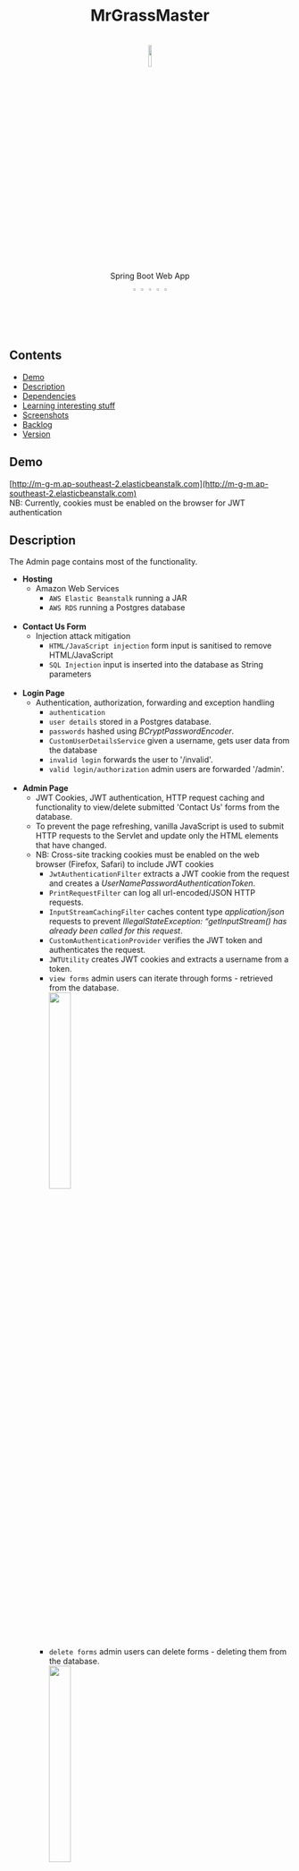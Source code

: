 <h1 align="center"> MrGrassMaster </h1> <br>

<div align="center">
    <picture>
        <img src="src/main/resources/static/image/man.png" align="center" width="10%" height="10%" alt="">
    </picture>
</div>

<p align="center">
  Spring Boot Web App
</p>

<div align="center">
<!--      <picture>
        <img alt="" title="" src="readme/jwt.png" align="center" width="2%" height="2%">
    </picture> -->
    <picture>
        <img alt="" title="" src="readme/java.png" align="center" width="2%" height="2%">
    </picture> 
    <picture>
        <img alt="" title="" src="readme/aws.png" align="center" width="2%" height="2%">
     </picture> 
     <picture>
        <img alt="" title="" src="readme/spring.png" align="center" width="2%" height="2%">
    </picture>
     <picture>
        <img alt="" title="" src="readme/postgres.png" align="center" width="2%" height="2%">
    </picture>
<!--      <picture>
        <img alt="" title="" src="readme/junit.png" align="center" width="2%" height="2%">
    </picture>
     <picture>
        <img alt="" title="" src="readme/thymeleaf.png" align="center" width="2%" height="2%">
    </picture> -->
     <picture>
        <img alt="" title="" src="readme/javascript.png" align="center" width="2%" height="2%">
    </picture>
</div>

## Contents

- [Demo](#demo)
- [Description](#description)
- [Dependencies](#dependencies)
- [Learning interesting stuff](#interesting)
- [Screenshots](#screenshots)
- [Backlog](#backlog)
- [Version](#version)

<a name="demo"></a>

## Demo

[http://m-g-m.ap-southeast-2.elasticbeanstalk.com](http://m-g-m.ap-southeast-2.elasticbeanstalk.com)
<br>NB: Currently, cookies must be enabled on the browser for JWT authentication
<a name="description"></a>

## Description

The Admin page contains most of the functionality.

- **Hosting**
    - Amazon Web Services
        - `AWS Elastic Beanstalk` running a JAR
        - `AWS RDS` running a Postgres database
          <br></br>
- **Contact Us Form**
    - Injection attack mitigation
        - `HTML/JavaScript injection` form input is sanitised to remove HTML/JavaScript
        - `SQL Injection` input is inserted into the database as String parameters
          <br></br>
- **Login Page**
    - Authentication, authorization, forwarding and exception handling
        - `authentication`
        - `user details` stored in a Postgres database.
        - `passwords` hashed using *BCryptPasswordEncoder*.
        - `CustomUserDetailsService` given a username, gets user data from the database
        - `invalid login` forwards the user to '/invalid'.
        - `valid login/authorization` admin users are forwarded '/admin'.
          <br></br>
- **Admin Page**
    - JWT Cookies, JWT authentication, HTTP request caching and functionality to view/delete submitted 'Contact Us' forms from the database.
    - To prevent the page refreshing, vanilla JavaScript is used to submit HTTP requests to the Servlet and update only the HTML elements
      that have changed.
    - NB: Cross-site tracking cookies must be enabled on the web browser (Firefox, Safari) to include JWT cookies
        - `JwtAuthenticationFilter` extracts a JWT cookie from the request and creates a *UserNamePasswordAuthenticationToken*.
        - `PrintRequestFilter` can log all url-encoded/JSON HTTP requests.
        - `InputStreamCachingFilter` caches content type *application/json* requests to prevent *IllegalStateException: “getInputStream()
          has already been called for this request*.
        - `CustomAuthenticationProvider` verifies the JWT token and authenticates the request.
        - `JWTUtility` creates JWT cookies and extracts a username from a token.
        - `view forms` admin users can iterate through forms - retrieved from the database.
          <br><picture><img alt="" title="" src="readme/view-next-button.png" align="center" width="30%" height="30%" alt=""></picture>
        - `delete forms` admin users can delete forms - deleting them from the database.
          <br><picture><img alt="" title="" src="readme/delete-button.png" align="center" width="30%" height="30%" alt=""></picture>
        - `logout` redirects the user to the /index page.

<a name="dependencies"></a>

## Dependencies, Libraries etc <a id="dependencies"></a>

- **`Spring Boot`**
    - various e.g. spring-boot-starter-web
- **`Security`**
    - io.jsonwebtoken
    - spring-boot-starter-security
    - org.jsoup
- **`JavaScript`**
    - submits client side HTTP requests and processes their response
- **`Database`**
    - postgresql
    - h2
    - hibernate
- **`Testing`**
    - junit5
    - hamcrest
    - mockito
    - MockMvc
- **`Logging`**
    - logback
- **`Template Engine`**
    - thymeleaf
- **`CSS`**
    - bootstrap5

<a name="interesting"></a>

## Learning Interesting Stuff <a name="interesting"></a>

**Viewing HTTP Requests**

Logged using *PrintRequestFilter*<br/>
Helpful when debugging

~~~
JWT cookie

HEADER:
    POST http://localhost:8080/admin/view-next
    content-type:application/json
    accept:*/*
    sec-fetch-site:same-origin
    cookie:Bearer=eyJhbGciOiJIUzM4NCJ9.eyJzdWIiOiJ1c2VyMSIsImlhdCI6MTY5MTk4OTgyOSwiZXhwIjoxNjkyNTk0NjI5fQ.heWyctaIKy1EJOHVKAcN_0XfDg9F_yzmeU1EjUl3h3AcHhfR5SxP2Ctz9_wCLl15;
BODY:
    id: 1
~~~

~~~
Form data

HEADER:
    POST http://localhost:8080/form
    content-type: application/x-www-form-urlencoded
    ...
BODY:
    first_name=[Billy],
    last_name=[Brown],
    email=[billy@gmail.com],
    phone=[022 546 8888],
    address_line1=[16 Pinero Place],
    address_line2=[Bucklands Beach],
    message=[Lawnmowing quote]
~~~

~~~    
Username/password

HEADER:
    POST http://localhost:8080/login
    content-type: application/x-www-form-urlencoded
    ...
BODY:
    username=[user1],
    password=[password]
~~~

<a name="screenshots"></a>

## Screenshots

### `Login`

<picture>
    [<img src="readme/login.png" width="100%"/>](src/main/resources/readme/login.png)
</picture>picture>
<br/><br/>

### `Invalid login`

[<img src="readme/invalid-login.png" width="100%"/>](src/main/resources/readme/invalid-login.png)
<br/><br/>

### `Admin`

[<img src="readme/admin.png" width="100%"/>](src/main/resources/readme/admin.png)
<br/><br/>

### `View next contact form`

[<img src="readme/admin-view-next.png" width="100%"/>](src/main/resources/readme/admin-view-next.png)
<br/><br/>

### `Delete contact form`

[<img src="readme/admin-delete.png" width="100%"/>](src/main/resources/readme/admin-delete.png)
<br/><br/>

### `All forms deleted`

[<img src="readme/all-deleted.png" width="100%"/>](src/main/resources/readme/admin-delete.png)
<br/><br/>

<a name="backlog"></a>

## Backlog
- [ ] Separate front-end app using Anguar ![](https://geps.dev/progress/20)
- [ ] Form submission confirmation
- [ ] Brute force attack mitigation
- [ ] Form captcha
- [ ] Domain name
- [ ] SSH certificate
- [ ] https
  <br/>

<a name="version"></a>

## Version

<ul>
    <li>2.0 Java web app(no CI/CD)</li>
    <ul>
        <li>2.1 admin page</li>
        <li>2.2 security</li>
    </ul>
    <li>1.0 PHP web app</li>
    <ul>
        <li>1.1 contact form</li>
        <li>1.1 Postgres db</li>
        <li>1.2 CI/CD</li>
    </ul>
</ul>

